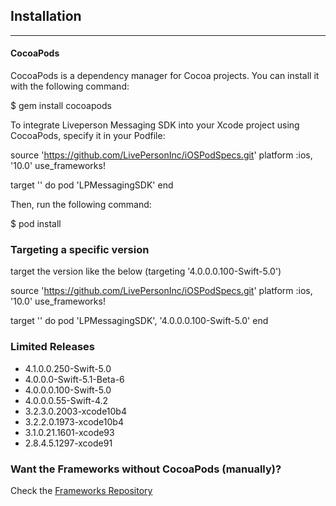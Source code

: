 Installation
------------
----------
#### CocoaPods

CocoaPods is a dependency manager for Cocoa projects. You can install it with the following command:

$ gem install cocoapods

To integrate Liveperson Messaging SDK into your Xcode project using CocoaPods, specify it in your Podfile:

source 'https://github.com/LivePersonInc/iOSPodSpecs.git'
platform :ios, '10.0'
use_frameworks!

target '<Your Target Name>' do
pod 'LPMessagingSDK'
end

Then, run the following command:

$ pod install


### Targeting a specific version
target the version like the below (targeting '4.0.0.0.100-Swift-5.0')

source 'https://github.com/LivePersonInc/iOSPodSpecs.git'
platform :ios, '10.0'
use_frameworks!

target '<Your Target Name>' do
pod 'LPMessagingSDK',  '4.0.0.0.100-Swift-5.0'
end

### Limited Releases
* 4.1.0.0.250-Swift-5.0
* 4.0.0.0-Swift-5.1-Beta-6
* 4.0.0.0.100-Swift-5.0
* 4.0.0.0.55-Swift-4.2
* 3.2.3.0.2003-xcode10b4
* 3.2.2.0.1973-xcode10b4
* 3.1.0.21.1601-xcode93
* 2.8.4.5.1297-xcode91


### Want the Frameworks without CocoaPods (manually)?
Check the [Frameworks Repository](https://github.com/LivePersonInc/iOSFrameworks)
